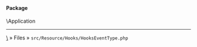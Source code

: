 ## 

#### Package
\Application













***
[\\](Home) » Files » `src/Resource/Hooks/HooksEventType.php`